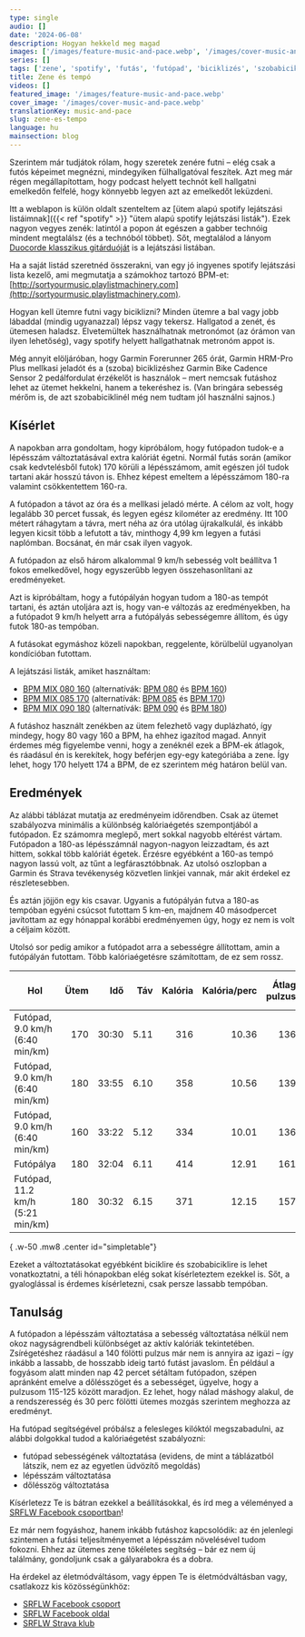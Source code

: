 ```yaml
---
type: single
audio: []
date: '2024-06-08'
description: Hogyan hekkeld meg magad
images: ['/images/feature-music-and-pace.webp', '/images/cover-music-and-pace.webp']
series: []
tags: ['zene', 'spotify', 'futás', 'futópad', 'biciklizés', 'szobabiciklizés']
title: Zene és tempó
videos: []
featured_image: '/images/feature-music-and-pace.webp'
cover_image: '/images/cover-music-and-pace.webp'
translationKey: music-and-pace
slug: zene-es-tempo
language: hu
mainsection: blog
---
```


Szerintem már tudjátok rólam, hogy szeretek zenére futni – elég csak a futós képeimet megnézni, mindegyiken fülhallgatóval feszítek. Azt meg már régen megállapítottam, hogy podcast helyett technót kell hallgatni emelkedőn felfelé, hogy könnyebb legyen azt az emelkedőt leküzdeni.

Itt a weblapon is külön oldalt szenteltem az [ütem alapú spotify lejátszási listáimnak]({{< ref "spotify" >}} "ütem alapú spotify lejátszási listák"). Ezek nagyon vegyes zenék: latintól a popon át egészen a gabber technóig mindent megtalálsz (és a technóból többet). Sőt, megtalálod a lányom [Duocorde klasszikus gitárduóját](https://ducorode.com "Duocorde klasszikus gitárduó") is a lejátszási listában.

Ha a saját listád szeretnéd összerakni, van egy jó ingyenes spotify lejátszási lista kezelő, ami megmutatja a számokhoz tartozó BPM-et: [http://sortyourmusic.playlistmachinery.com](http://sortyourmusic.playlistmachinery.com).

Hogyan kell ütemre futni vagy biciklizni? Minden ütemre a bal vagy jobb lábaddal (mindig ugyanazzal) lépsz vagy tekersz. Hallgatod a zenét, és ütemesen haladsz. Elvetemültek használhatnak metronómot (az órámon van ilyen lehetőség), vagy spotify helyett hallgathatnak metronóm appot is.

Még annyit elöljáróban, hogy Garmin Forerunner 265 órát, Garmin HRM-Pro Plus mellkasi jeladót és a (szoba) biciklizéshez Garmin Bike Cadence Sensor 2 pedálfordulat érzékelőt is használok – mert nemcsak futáshoz lehet az ütemet hekkelni, hanem a tekeréshez is. (Van bringára sebesség mérőm is, de azt szobabiciklinél még nem tudtam jól használni sajnos.)

## Kísérlet

A napokban arra gondoltam, hogy kipróbálom, hogy futópadon tudok-e a lépésszám változtatásával extra kalóriát égetni. Normál futás során (amikor csak kedvtelésből futok) 170 körüli a lépésszámom, amit egészen jól tudok tartani akár hosszú távon is. Ehhez képest emeltem a lépésszámom 180-ra valamint csökkentettem 160-ra.

A futópadon a távot az óra és a mellkasi jeladó mérte. A célom az volt, hogy legalább 30 percet fussak, és legyen egész kilométer az eredmény. Itt 100 métert ráhagytam a távra, mert néha az óra utólag újrakalkulál, és inkább legyen kicsit több a lefutott a táv, minthogy 4,99 km legyen a futási naplómban. Bocsánat, én már csak ilyen vagyok.

A futópadon az első három alkalommal 9 km/h sebesség volt beállítva 1 fokos emelkedővel, hogy egyszerűbb legyen összehasonlítani az eredményeket.

Azt is kipróbáltam, hogy a futópályán hogyan tudom a 180-as tempót tartani, és aztán utoljára azt is, hogy van-e változás az eredményekben, ha a futópadot 9 km/h helyett arra a futópályás sebességemre állítom, és úgy futok 180-as tempóban.

A futásokat egymáshoz közeli napokban, reggelente, körülbelül ugyanolyan kondícióban futottam.

A lejátszási listák, amiket használtam:

- [BPM MIX 080 160](https://open.spotify.com/playlist/2NTsAlZi34AZ7BkDgFCp35 "BPM MIX 080 160") (alternatívák: [BPM 080](https://open.spotify.com/playlist/4jUjllO0Pl9rjpjuveFrtN "BPM 080") és [BPM 160](https://open.spotify.com/playlist/1apsAlvqcu4d7kNODy2zOX "BPM 160"))
- [BPM MIX 085 170](https://open.spotify.com/playlist/6q7GfvZUyBKUzeR4yFD3T8 "BPM MIX 085 170") (alternatívák: [BPM 085](https://open.spotify.com/playlist/5lCiqajDyK3MtVkUQyZh3a "BPM 085") és [BPM 170](https://open.spotify.com/playlist/368njAKjf40Z7dBG0Fgqrj "BPM 170"))
- [BPM MIX 090 180](https://open.spotify.com/playlist/0UYIV81bUxCx0OZPDFCgeS "BPM MIX 090 180") (alternatívák: [BPM 090](https://open.spotify.com/playlist/47kkzkbSBdzU8pCsnrB6xB "BPM 090") és [BPM 180](https://open.spotify.com/playlist/5gd4rCpdrzeiVcBmx57irH "BPM 180"))

A futáshoz használt zenékben az ütem felezhető vagy duplázható, így mindegy, hogy 80 vagy 160 a BPM, ha ehhez igazítod magad. Annyit érdemes még figyelembe venni, hogy a zenéknél ezek a BPM-ek átlagok, és ráadásul én is kerekítek, hogy beférjen egy-egy kategóriába a zene. Így lehet, hogy 170 helyett 174 a BPM, de ez szerintem még határon belül van.

## Eredmények

Az alábbi táblázat mutatja az eredményeim időrendben. Csak az ütemet szabályozva minimális a különbség kalóriaégetés szempontjából a futópadon. Ez számomra meglepő, mert sokkal nagyobb eltérést vártam. Futópadon a 180-as lépésszámnál nagyon-nagyon leizzadtam, és azt hittem, sokkal több kalóriát égetek. Érzésre egyébként a 160-as tempó nagyon lassú volt, az tűnt a legfárasztóbbnak. Az utolsó oszlopban a Garmin és Strava tevékenység közvetlen linkjei vannak, már akit érdekel ez részletesebben.

És aztán jöjjön egy kis csavar. Ugyanis a futópályán futva a 180-as tempóban egyéni csúcsot futottam 5 km-en, majdnem 40 másodpercet javítottam az egy hónappal korábbi eredményemen úgy, hogy ez nem is volt a céljaim között.

Utolsó sor pedig amikor a futópadot arra a sebességre állítottam, amin a futópályán futottam. Több kalóriaégetésre számítottam, de ez sem rossz.

| Hol | Ütem | Idő | Táv | Kalória | Kalória/perc | Átlag pulzus | Átlag tempó (perc/km) | Linkek |
| --- | ---: | --: | --: | ------: | -----------: | -----------: | --------------------: | ------ |
| Futópad,  9.0 km/h (6:40 min/km) | 170 | 30:30 | 5.11 | 316 | 10.36 | 136 | 5:58 | [G](https://connect.garmin.com/modern/activity/15681993859), [S](https://www.strava.com/activities/11544823569)|
| Futópad,  9.0 km/h (6:40 min/km) | 180 | 33:55 | 6.10 | 358 | 10.56 | 139 | 5:33 | [G](https://connect.garmin.com/modern/activity/15698792727), [S](https://www.strava.com/activities/11552850002)|
| Futópad,  9.0 km/h (6:40 min/km) | 160 | 33:22 | 5.12 | 334 | 10.01 | 136 | 6:31 | [G](https://connect.garmin.com/modern/activity/15733426523), [S](https://www.strava.com/activities/11569172916)|
| Futópálya                        | 180 | 32:04 | 6.11 | 414 | 12.91 | 161 | 5:15 | [G](https://connect.garmin.com/modern/activity/15750523432), [S](https://www.strava.com/activities/11577266283)|
| Futópad, 11.2 km/h (5:21 min/km) | 180 | 30:32 | 6.15 | 371 | 12.15 | 157 | 4:58 | [G](https://connect.garmin.com/modern/activity/15800588748), [S](https://www.strava.com/activities/11600608879)|
{ .w-50 .mw8 .center id="simpletable"}

Ezeket a változtatásokat egyébként biciklire és szobabiciklire is lehet vonatkoztatni, a téli hónapokban elég sokat kísérleteztem ezekkel is. Sőt, a gyaloglással is érdemes kísérletezni, csak persze lassabb tempóban.

## Tanulság

A futópadon a lépésszám változtatása a sebesség változtatása nélkül nem okoz nagyságrendbeli különbséget az aktív kalóriák tekintetében. Zsírégetéshez ráadásul a 140 fölötti pulzus már nem is annyira az igazi – így inkább a lassabb, de hosszabb ideig tartó futást javaslom. Én például a fogyásom alatt minden nap 42 percet sétáltam futópadon, szépen apránként emelve a dőlésszöget és a sebességet, ügyelve, hogy a pulzusom 115-125 között maradjon. Ez lehet, hogy nálad máshogy alakul, de a rendszeresség és 30 perc fölötti ütemes mozgás szerintem meghozza az eredményt.

Ha futópad segítségével próbálsz a felesleges kilóktól megszabadulni, az alábbi dolgokkal tudod a kalóriaégetést szabályozni:

- futópad sebességének változtatása (evidens, de mint a táblázatból látszik, nem ez az egyetlen üdvözítő megoldás)
- lépésszám változtatása
- dőlésszög változtatása

Kísérletezz Te is bátran ezekkel a beállításokkal, és írd meg a véleményed a [SRFLW Facebook csoportban](https://www.facebook.com/groups/1098348161611343 "SRFLW Facebook csoport")!

Ez már nem fogyáshoz, hanem inkább futáshoz kapcsolódik: az én jelenlegi szintemen a futási teljesítményemet a lépésszám növelésével tudom fokozni. Ehhez az ütemes zene tökéletes segítség – bár ez nem új találmány, gondoljunk csak a gályarabokra és a dobra.

Ha érdekel az életmódváltásom, vagy éppen Te is életmódváltásban vagy, csatlakozz kis közösségünkhöz:

- [SRFLW Facebook csoport](https://www.facebook.com/groups/1098348161611343 "SRFLW Facebook csoport")
- [SRFLW Facebook oldal](https://www.facebook.com/simple.rules.for.losing.weight "SRFLW Facebook oldal")
- [SRFLW Strava klub](https://www.strava.com/clubs/srflw "SRFLW Strava klub")


